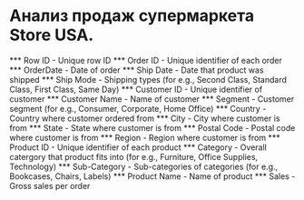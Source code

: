 # Анализ продаж супермаркета Store USA.

*** Row ID - Unique row ID
*** Order ID - Unique identifier of each order
*** OrderDate - Date of order
*** Ship Date - Date that product was shipped
*** Ship Mode - Shipping types (for e.g., Second Class, Standard Class, First Class, Same Day)
*** Customer ID -	Unique identifier of customer
*** Customer Name -	Name of customer
*** Segment	- Customer segment (for e.g., Consumer, Corporate, Home Office)
*** Country -	Country where customer ordered from
*** City -	City where customer is from
*** State -	State where customer is from
*** Postal Code -	Postal code where customer is from
*** Region -	Region where customer is from
*** Product ID -	Unique identifier of each product
*** Category -	Overall catergory that product fits into (for e.g., Furniture, Office Supplies, Technology)
*** Sub-Category -	Sub-categories of categories (for e.g., Bookcases, Chairs, Labels)
*** Product Name -	Name of product
*** Sales -	Gross sales per order
